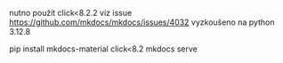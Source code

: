 nutno použít click<8.2.2
viz issue
https://github.com/mkdocs/mkdocs/issues/4032
vyzkoušeno na python 3.12.8

pip install mkdocs-material click<8.2
mkdocs serve
